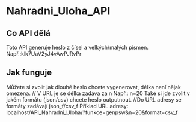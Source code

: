 # Nahradni_Uloha_API


## Co API dělá

Toto API generuje heslo z  čísel a velkých/malých písmen.
Např.:klk7UaV2yJ4vAwPJRvPr


## Jak funguje

Můžete si zvolit jak dlouhé heslo chcete vygenerovat, délka není nějak omezena. // V URL je se délka zadáva za n
Např.: n=20
Také si jde zvolit v jakém formátu (json/csv) chcete heslo outputnout. //Do URL adresy se formáty zadávají json_f/csv_f
Příklad URL adresy: localhost/API_Nahradni_Uloha/?funkce=genpsw&n=20&format=csv_f
